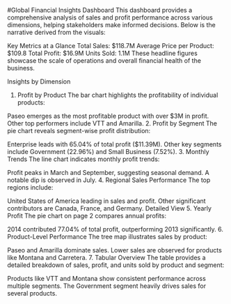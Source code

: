 #Global Financial Insights Dashboard
This dashboard provides a comprehensive analysis of sales and profit performance across various dimensions, helping stakeholders make informed decisions. Below is the narrative derived from the visuals:

Key Metrics at a Glance
Total Sales: $118.7M
Average Price per Product: $109.8
Total Profit: $16.9M
Units Sold: 1.1M
These headline figures showcase the scale of operations and overall financial health of the business.

Insights by Dimension
1. Profit by Product
The bar chart highlights the profitability of individual products:

Paseo emerges as the most profitable product with over $3M in profit.
Other top performers include VTT and Amarilla.
2. Profit by Segment
The pie chart reveals segment-wise profit distribution:

Enterprise leads with 65.04% of total profit ($11.39M).
Other key segments include Government (22.96%) and Small Business (7.52%).
3. Monthly Trends
The line chart indicates monthly profit trends:

Profit peaks in March and September, suggesting seasonal demand.
A notable dip is observed in July.
4. Regional Sales Performance
The top regions include:

United States of America leading in sales and profit.
Other significant contributors are Canada, France, and Germany.
Detailed View
5. Yearly Profit
The pie chart on page 2 compares annual profits:

2014 contributed 77.04% of total profit, outperforming 2013 significantly.
6. Product-Level Performance
The tree map illustrates sales by product:

Paseo and Amarilla dominate sales.
Lower sales are observed for products like Montana and Carretera.
7. Tabular Overview
The table provides a detailed breakdown of sales, profit, and units sold by product and segment:

Products like VTT and Montana show consistent performance across multiple segments.
The Government segment heavily drives sales for several products.
